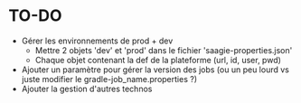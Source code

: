 # TO-DO

* Gérer les environnements de prod + dev
	* Mettre 2 objets 'dev' et 'prod' dans le fichier 'saagie-properties.json'
	* Chaque objet contenant la def de la plateforme (url, id, user, pwd)
* Ajouter un paramètre pour gérer la version des jobs (ou un peu lourd vs juste modifier le gradle-job_name.properties ?)
* Ajouter la gestion d'autres technos
